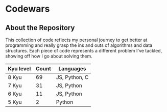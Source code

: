 # Codewars

## About the Repository
This collection of code reflects my personal journey to get better at programming and really grasp the ins and outs of algorithms and data structures. Each piece of code represents a different problem I've tackled, showing off how I go about solving them.

| Kyu level | Count | Languages |
|-----------------|-----------------|-----------------   |
|       8 Kyu     |       69        |   JS, Python, C    |
|       7 Kyu     |       31        |   JS, Python       |
|       6 Kyu     |       11        |   JS, Python       | 
|       5 Kyu     |       2         |   Python           | 
